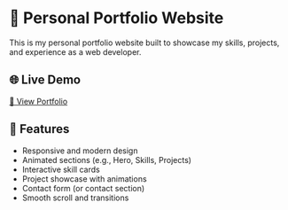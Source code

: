 # 💼 Personal Portfolio Website

This is my personal portfolio website built to showcase my skills, projects, and experience as a web developer.

## 🌐 Live Demo

[🔗 View Portfolio]((https://vicky-05.github.io/vignesh_portfolio/))

## 🧠 Features

- Responsive and modern design
- Animated sections (e.g., Hero, Skills, Projects)
- Interactive skill cards
- Project showcase with animations
- Contact form (or contact section)
- Smooth scroll and transitions


